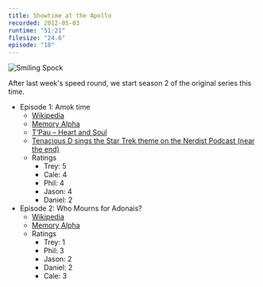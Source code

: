 ```yaml
---
title: Showtime at the Apollo
recorded: 2012-05-03
runtime: "51:21"
filesize: "24.6"
episode: "18"
---
```


![Smiling Spock](https://treylabs-cdn.nyc3.digitaloceanspaces.com/jawgrind/Jawgrind-Episode-18.jpg)

After last week's speed round, we start season 2 of the original series this time.

- Episode 1: Amok time
  - [Wikipedia](http://en.wikipedia.org/wiki/Amok_Time)
  - [Memory Alpha](<http://en.memory-alpha.org/wiki/Amok_Time_(episode)>)
  - [T’Pau – Heart and Soul](http://www.youtube.com/watch?v=SwrYMWoqg5w)
  - [Tenacious D sings the Star Trek theme on the Nerdist Podcast (near the end)](http://www.nerdist.com/2012/04/nerdist-podcast-tenacious-d/)
  - Ratings
    - Trey: 5
    - Cale: 4
    - Phil: 4
    - Jason: 4
    - Daniel: 2
- Episode 2: Who Mourns for Adonais?
  - [Wikipedia](http://en.wikipedia.org/wiki/Who_Mourns_for_Adonais%3F)
  - [Memory Alpha](<http://en.memory-alpha.org/wiki/Who_Mourns_for_Adonais%3F_(episode)>)
  - Ratings
    - Trey: 1
    - Phil: 3
    - Jason: 2
    - Daniel: 2
    - Cale: 3
